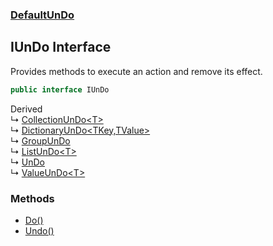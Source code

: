 ### [DefaultUnDo](./DefaultUnDo.md 'DefaultUnDo')
## IUnDo Interface
Provides methods to execute an action and remove its effect.  
```csharp
public interface IUnDo
```
Derived  
&#8627; [CollectionUnDo&lt;T&gt;](./DefaultUnDo-CollectionUnDo-T-.md 'DefaultUnDo.CollectionUnDo&lt;T&gt;')  
&#8627; [DictionaryUnDo&lt;TKey,TValue&gt;](./DefaultUnDo-DictionaryUnDo-TKey_TValue-.md 'DefaultUnDo.DictionaryUnDo&lt;TKey,TValue&gt;')  
&#8627; [GroupUnDo](./DefaultUnDo-GroupUnDo.md 'DefaultUnDo.GroupUnDo')  
&#8627; [ListUnDo&lt;T&gt;](./DefaultUnDo-ListUnDo-T-.md 'DefaultUnDo.ListUnDo&lt;T&gt;')  
&#8627; [UnDo](./DefaultUnDo-UnDo.md 'DefaultUnDo.UnDo')  
&#8627; [ValueUnDo&lt;T&gt;](./DefaultUnDo-ValueUnDo-T-.md 'DefaultUnDo.ValueUnDo&lt;T&gt;')  
### Methods
- [Do()](./DefaultUnDo-IUnDo-Do().md 'DefaultUnDo.IUnDo.Do()')
- [Undo()](./DefaultUnDo-IUnDo-Undo().md 'DefaultUnDo.IUnDo.Undo()')

